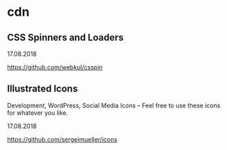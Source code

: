 # cdn


## CSS Spinners and Loaders

17.08.2018

https://github.com/webkul/csspin

## Illustrated Icons

Development, WordPress, Social Media Icons – Feel free to use these icons for whatever you like.

17.08.2018

https://github.com/sergejmueller/icons

